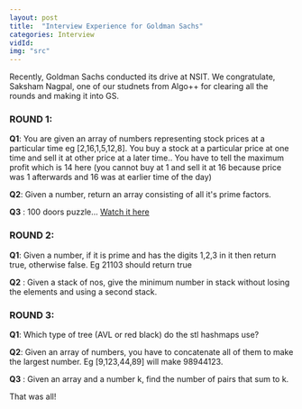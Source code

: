 ```yaml
---
layout: post
title:  "Interview Experience for Goldman Sachs"
categories: Interview
vidId:
img: "src"
---
```


Recently, Goldman Sachs conducted its drive at NSIT. We congratulate, Saksham Nagpal, one of our studnets from Algo++ for clearing all the rounds and making it into GS.

### **ROUND 1**:

**Q1**: You are given an array of numbers representing stock prices at a particular time eg [2,16,1,5,12,8]. You buy a stock at a particular price at one time and sell it at other price at a later time.. You have to tell the maximum profit which is 14 here (you cannot buy at 1 and sell it at 16 because price was 1 afterwards and 16 was at earlier time of the day)

**Q2**: Given a number, return an array consisting of all it's prime factors.

**Q3** : 100 doors puzzle... [Watch it here](https://youtu.be/Cgq03qg0YKE)

### **ROUND 2**:
**Q1**: Given a number, if it is prime and has the digits 1,2,3 in it then return true, otherwise false. Eg 21103 should return true

**Q2** : Given a stack of nos, give the minimum number in stack without losing the elements and using a second stack.

### **ROUND 3**:
**Q1**: Which type of tree (AVL or red black) do the stl hashmaps use?

**Q2**: Given an array of numbers, you have to concatenate all of them to make the largest number. Eg [9,123,44,89] will make 98944123. 

**Q3** : Given an array and a number k, find the number of pairs that sum to k. 

That was all!